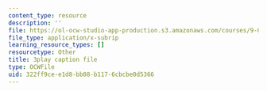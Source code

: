 ```yaml
---
content_type: resource
description: ''
file: https://ol-ocw-studio-app-production.s3.amazonaws.com/courses/9-00sc-introduction-to-psychology-fall-2011/322ff9cee1d8bb08b1176cbcbe0d5366_76O3rulk844.srt
file_type: application/x-subrip
learning_resource_types: []
resourcetype: Other
title: 3play caption file
type: OCWFile
uid: 322ff9ce-e1d8-bb08-b117-6cbcbe0d5366
---
```

